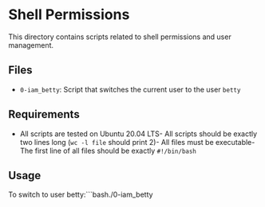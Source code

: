 # Shell Permissions

This directory contains scripts related to shell permissions and user management.
## Files

- `0-iam_betty`: Script that switches the current user to the user `betty`

## Requirements

- All scripts are tested on Ubuntu 20.04 LTS- All scripts should be exactly two lines long (`wc -l file` should print 2)- All files must be executable- The first line of all files should be exactly `#!/bin/bash`

## Usage

To switch to user betty:```bash./0-iam_betty
